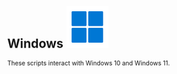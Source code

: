 # Windows ![Windows11LogoIcon](https://raw.githubusercontent.com/johngagefaulkner/PowerShell/main/Icons/Windows-11.svg)
These scripts interact with Windows 10 and Windows 11.
